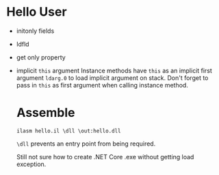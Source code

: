 # Hello User

+ initonly fields
+ ldfld
+ get only property
+ implicit `this` argument
  Instance methods have `this` as an implicit first argument
  `ldarg.0` to load implicit argument on stack.
  Don't forget to pass in `this` as first argument when calling instance method.

  # Assemble

  `ilasm hello.il \dll \out:hello.dll`

  `\dll` prevents an entry point from being required.

  Still not sure how to create .NET Core .exe without getting load exception.
